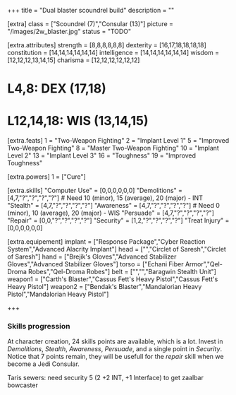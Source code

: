 +++
title       = "Dual blaster scoundrel build"
description = ""

[extra]
class       = ["Scoundrel (7)","Consular (13)"]
picture     = "/images/2w_blaster.jpg"
status      = "TODO"

  [extra.attributes]
  strength     = [8,8,8,8,8,8]
  dexterity    = [16,17,18,18,18,18]
  constitution = [14,14,14,14,14,14]
  intelligence = [14,14,14,14,14,14]
  wisdom       = [12,12,12,13,14,15]
  charisma     = [12,12,12,12,12,12]
  # L4,8: DEX (17,18)
  # L12,14,18: WIS (13,14,15)

  [extra.feats]
  1  = "Two-Weapon Fighting"
  2  = "Implant Level 1"
  5  = "Improved Two-Weapon Fighting"
  8  = "Master Two-Weapon Fighting"
  10 = "Implant Level 2"
  13 = "Implant Level 3"
  16 = "Toughness"
  19 = "Improved Toughness"

  [extra.powers]
  1  = ["Cure"]

  [extra.skills]
  "Computer Use"  = [0,0,0,0,0,0]
  "Demolitions"   = [4,7,"?","?","?","?"] # Need 10 (minor), 15 (average), 20 (major) - INT
  "Stealth"       = [4,7,"?","?","?","?"]
  "Awareness"     = [4,7,"?","?","?","?"] # Need 0 (minor), 10 (average), 20 (major) - WIS
  "Persuade"      = [4,7,"?","?","?","?"]
  "Repair"        = [0,0,"?","?","?","?"]
  "Security"      = [1,2,"?","?","?","?"]
  "Treat Injury"  = [0,0,0,0,0,0]

  [extra.equipement]
  implant   = ["Response Package","Cyber Reaction System","Advanced Alacrity Implant"]
  head      = ["","Circlet of Saresh","Circlet of Saresh"]
  hand      = ["Brejik's Gloves","Advanced Stabilizer Gloves","Advanced Stabilizer Gloves"]
  torso     = ["Echani Fiber Armor","Qel-Droma Robes","Qel-Droma Robes"]
  belt      = ["","","Baragwin Stealth Unit"]
  weapon1   = ["Carth's Blaster","Cassus Fett's Heavy Pistol","Cassus Fett's Heavy Pistol"]
  weapon2   = ["Bendak's Blaster","Mandalorian Heavy Pistol","Mandalorian Heavy Pistol"]

+++

<h3 class="title is-4">Skills progression</h3>

<div class="block">At character creation, 24 skills points are available, which is a lot. Invest in <em>Demolitions</em>, <em>Stealth</em>, <em>Awareness</em>, <em>Persuade</em>, and a single point in <em>Security</em>. Notice that 7 points remain, they will be usefull for the <em>repair</em> skill when we become a Jedi Consular. </div>

Taris sewers: need security 5 (2 +2 INT, +1 Interface) to get zaalbar bowcaster